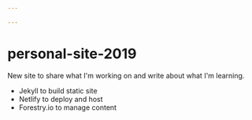 ```yaml
---

---
```

# personal-site-2019

New site to share what I'm working on and write about what I'm learning.

* Jekyll to build static site
* Netlify to deploy and host
* Forestry.io to manage content